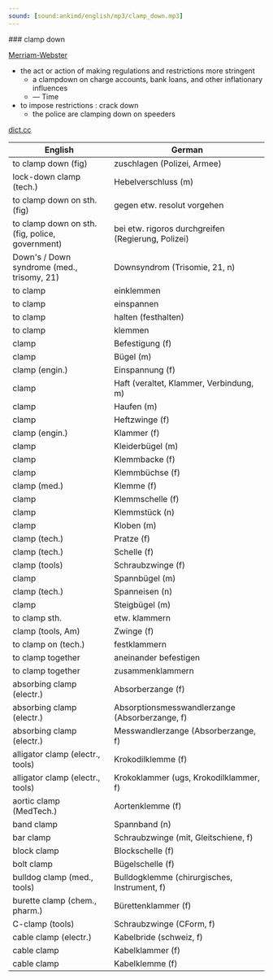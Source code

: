```yaml
---
sound: [sound:ankimd/english/mp3/clamp_down.mp3]
---
```


\### clamp down

[Merriam-Webster](https://www.merriam-webster.com/dictionary/clamp+down)

- the act or action of making regulations and restrictions more stringent
    - a clampdown on charge accounts, bank loans, and other inflationary influences
    - — Time
- to impose restrictions : crack down
    - the police are clamping down on speeders

[dict.cc](https://www.dict.cc/clamp+down)

| English        | German       |
| -------------- | ------------ |
| to clamp down (fig) | zuschlagen (Polizei, Armee) |
| lock-down clamp (tech.) | Hebelverschluss (m) |
| to clamp down on sth. (fig) | gegen etw. resolut vorgehen |
| to clamp down on sth. (fig, police, government) | bei etw. rigoros durchgreifen (Regierung, Polizei) |
| Down's / Down syndrome <DS> (med., trisomy, 21) | Downsyndrom <DS> (Trisomie, 21, n) |
| to clamp | einklemmen |
| to clamp | einspannen |
| to clamp | halten (festhalten) |
| to clamp | klemmen |
| clamp | Befestigung (f) |
| clamp | Bügel (m) |
| clamp (engin.) | Einspannung (f) |
| clamp | Haft (veraltet, Klammer, Verbindung, m) |
| clamp | Haufen (m) |
| clamp | Heftzwinge (f) |
| clamp (engin.) | Klammer (f) |
| clamp | Kleiderbügel (m) |
| clamp | Klemmbacke (f) |
| clamp | Klemmbüchse (f) |
| clamp (med.) | Klemme (f) |
| clamp | Klemmschelle (f) |
| clamp | Klemmstück (n) |
| clamp | Kloben (m) |
| clamp (tech.) | Pratze (f) |
| clamp (tech.) | Schelle (f) |
| clamp (tools) | Schraubzwinge (f) |
| clamp | Spannbügel (m) |
| clamp (tech.) | Spanneisen (n) |
| clamp | Steigbügel (m) |
| to clamp sth. | etw. klammern |
| clamp (tools, Am) | Zwinge (f) |
| to clamp on (tech.) | festklammern |
| to clamp together | aneinander befestigen |
| to clamp together | zusammenklammern |
| absorbing clamp (electr.) | Absorberzange (f) |
| absorbing clamp (electr.) | Absorptionsmesswandlerzange (Absorberzange, f) |
| absorbing clamp (electr.) | Messwandlerzange (Absorberzange, f) |
| alligator clamp (electr., tools) | Krokodilklemme (f) |
| alligator clamp (electr., tools) | Krokoklammer (ugs, Krokodilklammer, f) |
| aortic clamp (MedTech.) | Aortenklemme (f) |
| band clamp | Spannband (n) |
| bar clamp | Schraubzwinge (mit, Gleitschiene, f) |
| block clamp | Blockschelle (f) |
| bolt clamp | Bügelschelle (f) |
| bulldog clamp (med., tools) | Bulldogklemme (chirurgisches, Instrument, f) |
| burette clamp (chem., pharm.) | Bürettenklammer (f) |
| C-clamp (tools) | Schraubzwinge (CForm, f) |
| cable clamp (electr.) | Kabelbride (schweiz, f) |
| cable clamp | Kabelklammer (f) |
| cable clamp | Kabelklemme (f) |
